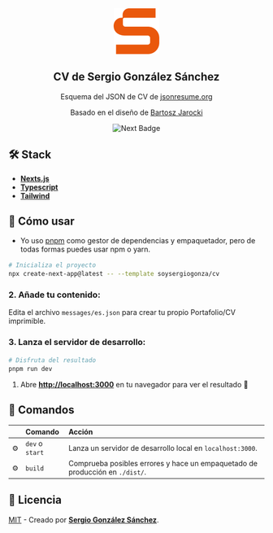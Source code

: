 

<div align="center">
<img src="public/favicon.svg" height="90px" width="auto" /> 
<h2>
    CV de Sergio González Sánchez
</h2>
<p>
Esquema del JSON de CV de <a href="https://jsonresume.org/schema/">jsonresume.org</a>
</p>


<p>
Basado en el diseño de <a href="https://github.com/BartoszJarocki/cv">Bartosz Jarocki</a>

</p>

</div>

<p></p>

<div align="center">

![Next Badge](https://img.shields.io/badge/NextJS-blueviolet.svg?style=for-the-badge&logo=Next.js&labelColor=000000&logoWidth=20)
</div>

## 🛠️ Stack

- [**Nexts.js**](https://nextjs.org/)
- [**Typescript**](https://www.typescriptlang.org/)
- [**Tailwind**](https://tailwindcss.com/)


## 🚀 Cómo usar

- Yo uso [pnpm](https://pnpm.io/installation) como gestor de dependencias y empaquetador, pero de todas formas puedes usar npm o yarn.

```bash
# Inicializa el proyecto
npx create-next-app@latest -- --template soysergiogonza/cv
```

### 2. Añade tu contenido:
Edita el archivo `messages/es.json` para crear tu propio Portafolio/CV imprimible.
### 3. Lanza el servidor de desarrollo:

```bash
# Disfruta del resultado
pnpm run dev
```


1. Abre [**http://localhost:3000**](http://localhost:3000/) en tu navegador para ver el resultado 🚀


## 🧞 Comandos

|     | Comando          | Acción                                                                       |
| :-- | :--------------- |:-----------------------------------------------------------------------------|
| ⚙️  | `dev` o `start` | Lanza un servidor de desarrollo local en  `localhost:3000`.                  |
| ⚙️  | `build`          | Comprueba posibles errores y hace un empaquetado de producción en `./dist/`. |




## 🔑 Licencia

[MIT](LICENSE) - Creado por [**Sergio González Sánchez**](https://sergiogonzalez.tech).
